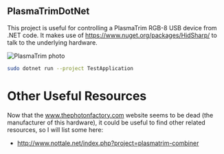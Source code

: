 PlasmaTrimDotNet
----------------

This project is useful for controlling a PlasmaTrim RGB-8 USB device from .NET code.
It makes use of https://www.nuget.org/packages/HidSharp/ to talk to the underlying hardware.

![PlasmaTrim photo](https://ksr-ugc.imgix.net/assets/001/011/154/c237d8b7c4d1dada9348fc0a81adff5c_original.jpg?w=680&fit=max&v=1381360906&auto=format&q=92&s=0078eb9e385741d2a03624f2b9ee1275)


```sh
sudo dotnet run --project TestApplication
```

# Other Useful Resources

Now that the www.thephotonfactory.com website seems to be dead (the manufacturer of this hardware), it could be useful to find other related resources, so I will list some here:
- http://www.nottale.net/index.php?project=plasmatrim-combiner

